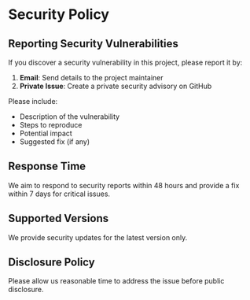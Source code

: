 # Security Policy

## Reporting Security Vulnerabilities

If you discover a security vulnerability in this project, please report it by:

1. **Email**: Send details to the project maintainer
2. **Private Issue**: Create a private security advisory on GitHub

Please include:
- Description of the vulnerability
- Steps to reproduce
- Potential impact
- Suggested fix (if any)

## Response Time

We aim to respond to security reports within 48 hours and provide a fix within 7 days for critical issues.

## Supported Versions

We provide security updates for the latest version only.

## Disclosure Policy

Please allow us reasonable time to address the issue before public disclosure.